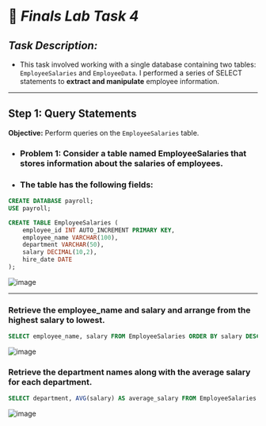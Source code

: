 # 🧩 *Finals Lab Task 4*
## *Task Description:*
- This task involved working with a single database containing two tables: `EmployeeSalaries` and `EmployeeData`. I performed a series of SELECT statements to **extract and manipulate** employee information.

---

## Step 1: Query Statements
**Objective:** Perform queries on the `EmployeeSalaries` table.
- ### Problem 1: Consider a table named EmployeeSalaries that stores information about the salaries of employees.
- ### The table has the following fields:
```sql
CREATE DATABASE payroll;
USE payroll;

CREATE TABLE EmployeeSalaries (
    employee_id INT AUTO_INCREMENT PRIMARY KEY,
    employee_name VARCHAR(100),
    department VARCHAR(50),
    salary DECIMAL(10,2),
    hire_date DATE
);
```
![image](https://github.com/user-attachments/assets/abcfda96-0bd8-45b6-848a-3cee5b83d0d6)

---

### Retrieve the employee_name and salary and arrange from the highest salary to lowest.
```sql
SELECT employee_name, salary FROM EmployeeSalaries ORDER BY salary DESC;
```
![image](https://github.com/user-attachments/assets/c2f9f9da-1d2e-4c4b-a636-ee826de58774)
### Retrieve the department names along with the average salary for each department.
```sql
SELECT department, AVG(salary) AS average_salary FROM EmployeeSalaries GROUP BY department;
```
![image](https://github.com/user-attachments/assets/1a6e739c-1008-488b-933b-31ad1b14d4b4)

